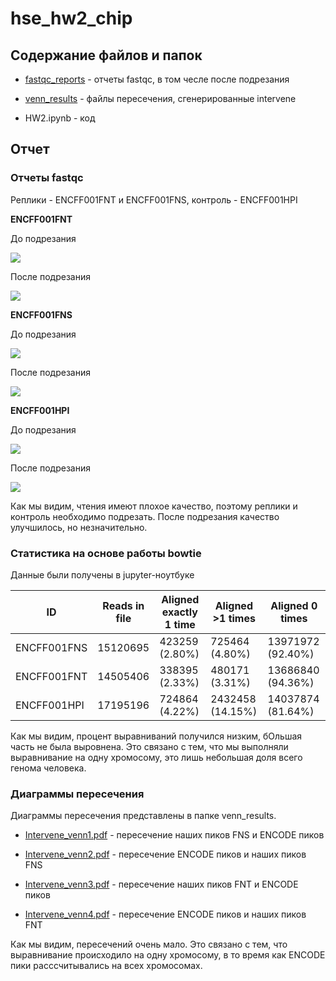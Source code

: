 # hse_hw2_chip

## Содержание файлов и папок

- [fastqc_reports](https://github.com/LanaShhh/hse_hw2_chip/tree/main/fastqc_reports) - отчеты fastqc, в том чесле после подрезания

- [venn_results](https://github.com/LanaShhh/hse_hw2_chip/tree/main/venn_results) - файлы пересечения, сгенерированные intervene

- HW2.ipynb - код

## Отчет

### Отчеты fastqc

Реплики - ENCFF001FNT и ENCFF001FNS, контроль - ENCFF001HPI

**ENCFF001FNT**

До подрезания

![](https://github.com/LanaShhh/hse_hw2_chip/blob/main/fastqc_reports/FNT_before.png)

После подрезания

![](https://github.com/LanaShhh/hse_hw2_chip/blob/main/fastqc_reports/FNT_trimmed.png)

**ENCFF001FNS**

До подрезания

![](https://github.com/LanaShhh/hse_hw2_chip/blob/main/fastqc_reports/FNS_before.png)

После подрезания

![](https://github.com/LanaShhh/hse_hw2_chip/blob/main/fastqc_reports/FNS_trimmed.png)

**ENCFF001HPI**

До подрезания

![](https://github.com/LanaShhh/hse_hw2_chip/blob/main/fastqc_reports/HPI_before.png)

После подрезания

![](https://github.com/LanaShhh/hse_hw2_chip/blob/main/fastqc_reports/HPI_trimmed.png)

Как мы видим, чтения имеют плохое качество, поэтому реплики и контроль необходимо подрезать. После подрезания качество улучшилось, но незначительно.

### Статистика на основе работы bowtie

Данные были получены в jupyter-ноутбуке

ID          | Reads in file | Aligned exactly 1 time | Aligned >1 times | Aligned 0 times 
---         | ---           | ---                    | ---              |---               
ENCFF001FNS | 15120695      | 423259 (2.80%)         | 725464 (4.80%)   | 13971972 (92.40%)
ENCFF001FNT | 14505406      | 338395 (2.33%)         | 480171 (3.31%)   | 13686840 (94.36%)
ENCFF001HPI | 17195196      | 724864 (4.22%)         | 2432458 (14.15%) | 14037874 (81.64%)

Как мы видим, процент выравниваний получился низким, бОльшая часть не была выровнена. Это связано с тем, что мы выполняли выравнивание на одну хромосому, это лишь небольшая доля всего генома человека.

### Диаграммы пересечения 

Диаграммы пересечения представлены в папке venn_results. 

- [Intervene_venn1.pdf](https://github.com/LanaShhh/hse_hw2_chip/blob/main/venn_results/Intervene_venn1.pdf) - пересечение наших пиков FNS и ENCODE пиков

- [Intervene_venn2.pdf](https://github.com/LanaShhh/hse_hw2_chip/blob/main/venn_results/Intervene_venn2.pdf) - пересечение ENCODE пиков и наших пиков FNS

- [Intervene_venn3.pdf](https://github.com/LanaShhh/hse_hw2_chip/blob/main/venn_results/Intervene_venn3.pdf) - пересечение наших пиков FNT и ENCODE пиков

- [Intervene_venn4.pdf](https://github.com/LanaShhh/hse_hw2_chip/blob/main/venn_results/Intervene_venn4.pdf) - пересечение ENCODE пиков и наших пиков FNT

Как мы видим, пересечений очень мало. Это связано с тем, что выравнивание происходило на одну хромосому, в то время как ENCODE пики расссчитывались на всех хромосомах. 


